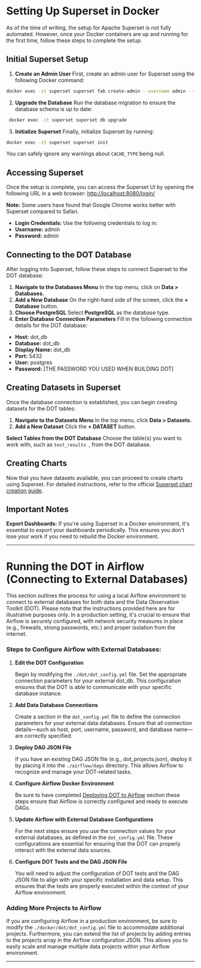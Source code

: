 # Setting Up Superset in Docker
As of the time of writing, the setup for Apache Superset is not fully automated. However, once your Docker containers are up and running for the first time, follow these steps to complete the setup.

## Initial Superset Setup
1.	**Create an Admin User**
First, create an admin user for Superset using the following Docker command:
 ```bash
docker exec -it superset superset fab create-admin --username admin --firstname Superset --lastname Admin --email admin@superset.com --password admin
  ```
2.	**Upgrade the Database**
Run the database migration to ensure the database schema is up to date:
```bash
 docker exec -it superset superset db upgrade
  ```
3.	**Initialize Superset**
Finally, initialize Superset by running:
```bash
docker exec -it superset superset init
 ```
You can safely ignore any warnings about ```CACHE_TYPE``` being null.
## Accessing Superset
Once the setup is complete, you can access the Superset UI by opening the following URL in a web browser:
[http://localhost:8080/login/](http://localhost:8080/login/)

**Note:** Some users have found that Google Chrome works better with Superset compared to Safari.
- **Login Credentials:** Use the following credentials to log in: 
- **Username:** admin
- **Password:** admin

## Connecting to the DOT Database

After logging into Superset, follow these steps to connect Superset to the DOT database:
1.	**Navigate to the Databases Menu**
In the top menu, click on **Data > Databases.**
2.	**Add a New Database**
On the right-hand side of the screen, click the **+ Database** button.
3.	**Choose PostgreSQL**
Select **PostgreSQL** as the database type.
4.	**Enter Database Connection Parameters**
Fill in the following connection details for the DOT database:
- 	**Host:** dot_db
- 	**Database:** dot_db
-  **Display Name:** dot_db
- 	**Port:** 5432
- 	**User:** postgres
- 	**Password:** [THE PASSWORD YOU USED WHEN BUILDING DOT]

## Creating Datasets in Superset

Once the database connection is established, you can begin creating datasets for the DOT tables:
1.	**Navigate to the Datasets Menu**
  In the top menu, click **Data > Datasets.**
2.	**Add a New Dataset**
  Click the **+ DATASET** button.

**Select Tables from the DOT Database**
Choose the table(s) you want to work with, such as ```test_results ```, from the DOT database.

## Creating Charts
Now that you have datasets available, you can proceed to create charts using Superset. For detailed instructions, refer to the official [Superset chart creation guide](https://superset.apache.org/docs/creating-charts-dashboards/first-dashboard#adding-a-new-table).

## Important Notes
**Export Dashboards:** If you're using Superset in a Docker environment, it's essential to export your dashboards periodically. This ensures you don't lose your work if you need to rebuild the Docker environment.

---


# Running the DOT in Airflow (Connecting to External Databases)

This section outlines the process for using a local Airflow environment to connect to external databases for both data and the Data Observation Toolkit (DOT). Please note that the instructions provided here are for illustrative purposes only. In a production setting, it's crucial to ensure that Airflow is securely configured, with network security measures in place (e.g., firewalls, strong passwords, etc.) and proper isolation from the internet.

### Steps to Configure Airflow with External Databases:
1.	**Edit the DOT Configuration**
 
    Begin by modifying the ```./dot/dot_config.yml``` file. Set the appropriate connection parameters for your external dot_db. This configuration ensures that the DOT is able to communicate with your specific database instance.

2.	**Add Data Database Connections**

    Create a section in the ```dot_config.yml``` file to define the connection parameters for your external data databases. Ensure that all connection details—such as host, port, username, password, and database name—are correctly specified.

4.	**Deploy DAG JSON File**

    If you have an existing DAG JSON file (e.g., dot_projects.json), deploy it by placing it into the ```./airflow/dags``` directory. This allows Airflow to recognize and manage your DOT-related tasks.

5.	**Configure Airflow Docker Environment**

    Be sure to have  completed [Deploying DOT to Airflow]( https://github.com/wvelebanks/Data-Observation-Toolkit/blob/72a3bb7a36fbfc69b621180fd52034dc99d1ee86/documentation_DOT/airflowdeployment.md) section these steps ensure that Airflow is correctly configured and ready to execute DAGs.

7.	**Update Airflow with External Database Configurations**

    For the next steps ensure you use the connection values for your external databases, as defined in the ```dot_config.yml``` file. These configurations are essential for ensuring that the DOT can properly interact with the external data sources.

8.	**Configure DOT Tests and the DAG JSON File**

    You will need to adjust the configuration of DOT tests and the DAG JSON file to align with your specific installation and data setup. This ensures that the tests are properly executed within the context of your Airflow environment.

### Adding More Projects to Airflow

  If you are configuring Airflow in a production environment, be sure to modify the ```./docker/dot/dot_config.yml``` file to accommodate additional projects. Furthermore, you can extend the list of projects by adding entries to the projects array in the Airflow configuration JSON. This allows you to easily scale and manage multiple data projects within your Airflow environment.

---
